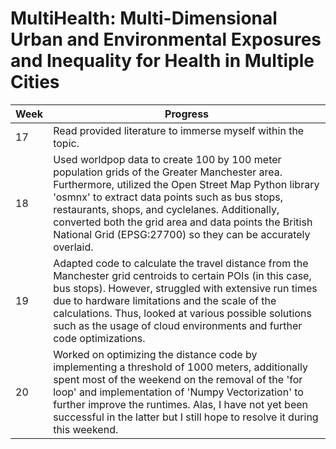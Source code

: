 # MultiHealth: Multi-Dimensional Urban and Environmental Exposures and Inequality for Health in Multiple Cities

| Week | Progress |
|----------|----------|
| 17 | Read provided literature to immerse myself within the topic.
| 18 | Used worldpop data to create 100 by 100 meter population grids of the Greater Manchester area. Furthermore, utilized the Open Street Map Python library 'osmnx' to extract data points such as bus stops, restaurants, shops, and cyclelanes. Additionally, converted both the grid area and data points the British National Grid (EPSG:27700) so they can be accurately overlaid.
| 19 | Adapted code to calculate the travel distance from the Manchester grid centroids to certain POIs (in this case, bus stops). However, struggled with extensive run times due to hardware limitations and the scale of the calculations. Thus, looked at various possible solutions such as the usage of cloud environments and further code optimizations. |
| 20 | Worked on optimizing the distance code by implementing a threshold of 1000 meters, additionally spent most of the weekend on the removal of the 'for loop' and implementation of 'Numpy Vectorization' to further improve the runtimes. Alas, I have not yet been successful in the latter but I still hope to resolve it during this weekend.  |
